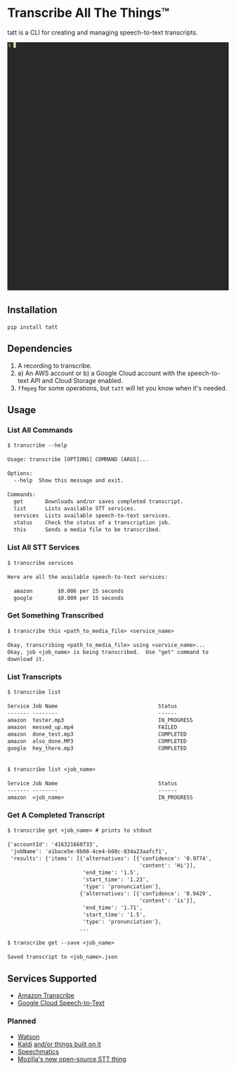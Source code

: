 # Transcribe All The Things™

tatt is a CLI for creating and managing speech-to-text transcripts.

![demo](demo.gif)

## Installation

    pip install tatt

## Dependencies

1. A recording to transcribe.
2. a) An AWS account or b) a Google Cloud account with the speech-to-text API and
   Cloud Storage enabled.
3. `ffmpeg` for some operations, but `tatt` will let you know when it's needed.


## Usage

### List All Commands
    $ transcribe --help

    Usage: transcribe [OPTIONS] COMMAND [ARGS]...

    Options:
      --help  Show this message and exit.

    Commands:
      get       Downloads and/or saves completed transcript.
      list      Lists available STT services.
      services  Lists available speech-to-text services.
      status    Check the status of a transcription job.
      this      Sends a media file to be transcribed.

### List All STT Services
    $ transcribe services

    Here are all the available speech-to-text services:

      amazon		$0.006 per 15 seconds
      google		$0.009 per 15 seconds

### Get Something Transcribed
    $ transcribe this <path_to_media_file> <service_name>

    Okay, transcribing <path_to_media_file> using <service_name>...
    Okay, job <job_name> is being transcribed.  Use "get" command to download it.

### List Transcripts
    $ transcribe list

    Service Job Name                                Status
    ------- --------                                ------
    amazon  tester.mp3                              IN_PROGRESS
    amazon  messed_up.mp4                           FAILED
    amazon  done_test.mp3                           COMPLETED
    amazon  also_done.MP3                           COMPLETED
    google  hey_there.mp3                           COMPLETED


    $ transcribe list <job_name>

    Service Job Name                                Status
    ------- --------                                ------
    amazon  <job_name>                              IN_PROGRESS


### Get A Completed Transcript
    $ transcribe get <job_name> # prints to stdout

    {'accountId': '416321668733',
     'jobName': 'a1bace5e-8b08-4ce4-b08c-834a23aafcf1',
     'results': {'items': [{'alternatives': [{'confidence': '0.9774',
                                              'content': 'Hi'}],
                            'end_time': '1.5',
                            'start_time': '1.23',
                            'type': 'pronunciation'},
                           {'alternatives': [{'confidence': '0.9429',
                                              'content': 'is'}],
                            'end_time': '1.71',
                            'start_time': '1.5',
                            'type': 'pronunciation'},
                           ...

    $ transcribe get --save <job_name>

    Saved transcript to <job_name>.json


## Services Supported

  - [Amazon Transcribe](https://aws.amazon.com/transcribe/)
  - [Google Cloud Speech-to-Text](https://cloud.google.com/speech-to-text/)

### Planned
  - [Watson](https://www.ibm.com/watson/services/speech-to-text/) 
  - [Kaldi](https://github.com/kaldi-asr/kaldi) [ and/or things built on it ](https://github.com/lowerquality/gentle)
  - [Speechmatics](https://www.speechmatics.com/)
  - [Mozilla's new open-source STT thing](https://github.com/mozilla/DeepSpeech)

